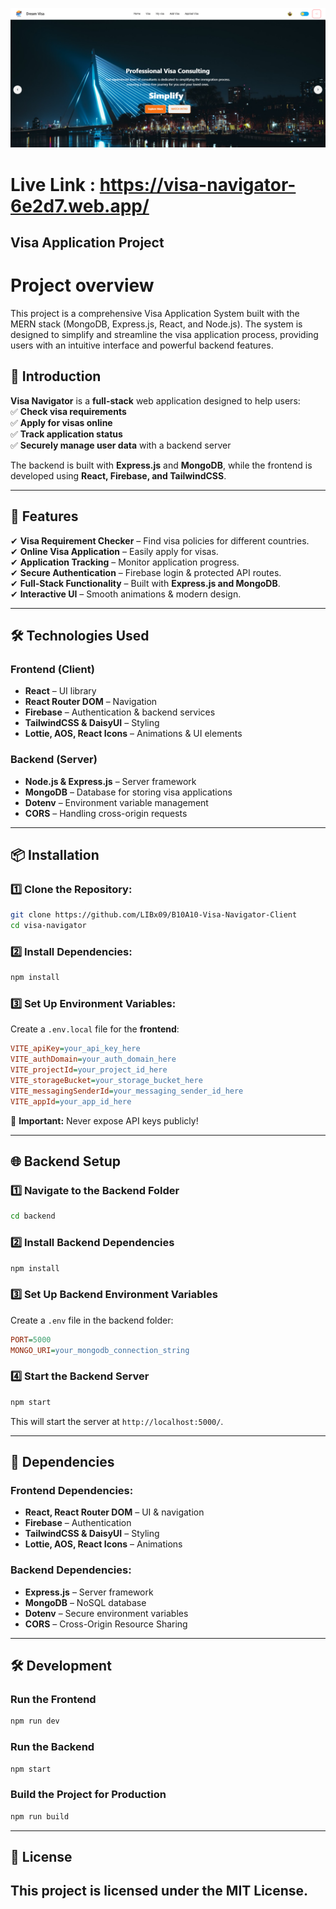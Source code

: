 ![Visa Navigator](Visa%20nav.png)  


# Live Link : https://visa-navigator-6e2d7.web.app/

## Visa Application Project

#  Project overview

This project is a comprehensive Visa Application System built with the MERN stack (MongoDB, Express.js, React, and Node.js). The system is designed to simplify and streamline the visa application process, providing users with an intuitive interface and powerful backend features.



## 🚀 **Introduction**  

**Visa Navigator** is a **full-stack** web application designed to help users:  
✅ **Check visa requirements**  
✅ **Apply for visas online**  
✅ **Track application status**  
✅ **Securely manage user data** with a backend server  

The backend is built with **Express.js** and **MongoDB**, while the frontend is developed using **React, Firebase, and TailwindCSS**.  

---

## 🎯 **Features**  
✔ **Visa Requirement Checker** – Find visa policies for different countries.  
✔ **Online Visa Application** – Easily apply for visas.  
✔ **Application Tracking** – Monitor application progress.  
✔ **Secure Authentication** – Firebase login & protected API routes.  
✔ **Full-Stack Functionality** – Built with **Express.js and MongoDB**.  
✔ **Interactive UI** – Smooth animations & modern design.  

---

## 🛠 **Technologies Used**  
### **Frontend** (Client)  
- **React** – UI library  
- **React Router DOM** – Navigation  
- **Firebase** – Authentication & backend services  
- **TailwindCSS & DaisyUI** – Styling  
- **Lottie, AOS, React Icons** – Animations & UI elements  

### **Backend** (Server)  
- **Node.js & Express.js** – Server framework  
- **MongoDB** – Database for storing visa applications  
- **Dotenv** – Environment variable management  
- **CORS** – Handling cross-origin requests  

---

## 📦 **Installation**  

### **1️⃣ Clone the Repository:**  
```sh
git clone https://github.com/LIBx09/B10A10-Visa-Navigator-Client
cd visa-navigator  
```

### **2️⃣ Install Dependencies:**  
```sh
npm install
```

### **3️⃣ Set Up Environment Variables:**  
Create a `.env.local` file for the **frontend**:  
```ini
VITE_apiKey=your_api_key_here  
VITE_authDomain=your_auth_domain_here  
VITE_projectId=your_project_id_here  
VITE_storageBucket=your_storage_bucket_here  
VITE_messagingSenderId=your_messaging_sender_id_here  
VITE_appId=your_app_id_here  
```
🚨 **Important:** Never expose API keys publicly!  

---

## 🌐 **Backend Setup**  

### **1️⃣ Navigate to the Backend Folder**  
```sh
cd backend
```

### **2️⃣ Install Backend Dependencies**  
```sh
npm install
```

### **3️⃣ Set Up Backend Environment Variables**  
Create a `.env` file in the backend folder:  
```ini
PORT=5000
MONGO_URI=your_mongodb_connection_string
```

### **4️⃣ Start the Backend Server**  
```sh
npm start
```
This will start the server at `http://localhost:5000/`.  

---

## 🔑 **Dependencies**  

### **Frontend Dependencies:**  
- **React, React Router DOM** – UI & navigation  
- **Firebase** – Authentication  
- **TailwindCSS & DaisyUI** – Styling  
- **Lottie, AOS, React Icons** – Animations  

### **Backend Dependencies:**  
- **Express.js** – Server framework  
- **MongoDB** – NoSQL database  
- **Dotenv** – Secure environment variables  
- **CORS** – Cross-Origin Resource Sharing  

---

## 🛠 **Development**  

### **Run the Frontend**  
```sh
npm run dev
```

### **Run the Backend**  
```sh
npm start
```

### **Build the Project for Production**  
```sh
npm run build
```

---

## 📜 **License**  
This project is licensed under the **MIT License**.  
---
